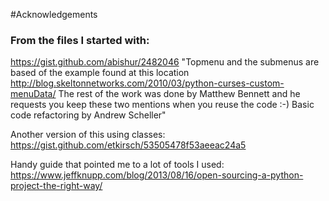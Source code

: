 #Acknowledgements

### From the files I started with:
https://gist.github.com/abishur/2482046
"Topmenu and the submenus are based of the example found at this location http://blog.skeltonnetworks.com/2010/03/python-curses-custom-menuData/
The rest of the work was done by Matthew Bennett and he requests you keep these two mentions when you reuse the code :-)
Basic code refactoring by Andrew Scheller"

Another version of this using classes: https://gist.github.com/etkirsch/53505478f53aeeac24a5

Handy guide that pointed me to a lot of tools I used: https://www.jeffknupp.com/blog/2013/08/16/open-sourcing-a-python-project-the-right-way/
